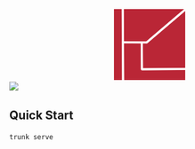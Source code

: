 <div align="center">
  <a href="https://SuzukiKatsuma.github.io">
    <img src="public/favicon.png">
  </a>
</div>

<a href="https://yew.rs/ja/">
  <img src="https://img.shields.io/badge/Yew-0.21-b3e1ce.svg?logo=rust&style=for-the-badge" target='_blank' rel="noreferrer">
</a>

## Quick Start

```bash
trunk serve
```
